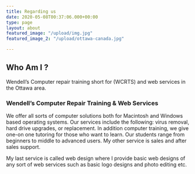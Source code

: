 ```yaml
---
title: Regarding us
date: 2020-05-08T00:37:06.000+00:00
type: page
layout: about
featured_image: "/upload/img.jpg"
featured_image_2: "/upload/ottawa-canada.jpg"

---
```

## **Who Am I ?** 

Wendell’s Computer repair training  short for (WCRTS) and web services in the Ottawa area.

### Wendell’s Computer Repair Training & Web Services

We offer all sorts of computer solutions both for Macintosh and Windows based operating systems. Our services include the following: virus removal, hard drive upgrades, or replacement. In addition  computer training, we give one-on one tutoring for those who want to learn. Our students range from beginners to middle to advanced users. My other service is sales and after sales support.

 My last service is called web design where I provide basic web designs of any sort of web services such as basic logo designs and photo editing etc.